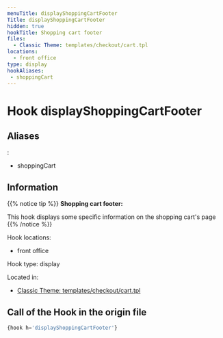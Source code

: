 ```yaml
---
menuTitle: displayShoppingCartFooter
Title: displayShoppingCartFooter
hidden: true
hookTitle: Shopping cart footer
files:
  - Classic Theme: templates/checkout/cart.tpl
locations:
  - front office
type: display
hookAliases:
 - shoppingCart
---
```


# Hook displayShoppingCartFooter

## Aliases
: 
 - shoppingCart



## Information

{{% notice tip %}}
**Shopping cart footer:** 

This hook displays some specific information on the shopping cart's page
{{% /notice %}}

Hook locations: 
  - front office

Hook type: display

Located in: 
  - [Classic Theme: templates/checkout/cart.tpl](https://github.com/PrestaShop/classic-theme/blob/develop/templates/checkout/cart.tpl)

## Call of the Hook in the origin file

```php
{hook h='displayShoppingCartFooter'}
```